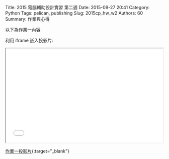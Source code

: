 Title: 2015 電腦輔助設計實習 第二週
Date: 2015-09-27 20:41
Category: Python
Tags: pelican, publishing
Slug: 2015cp_hw_w2
Authors: 60
Summary: 作業與心得

以下為作業一內容

利用 iframe 嵌入投影片:

<iframe src="2.html" width="500" height="300"></iframe>

[作業一投影片](2.html){:target="_blank"}





